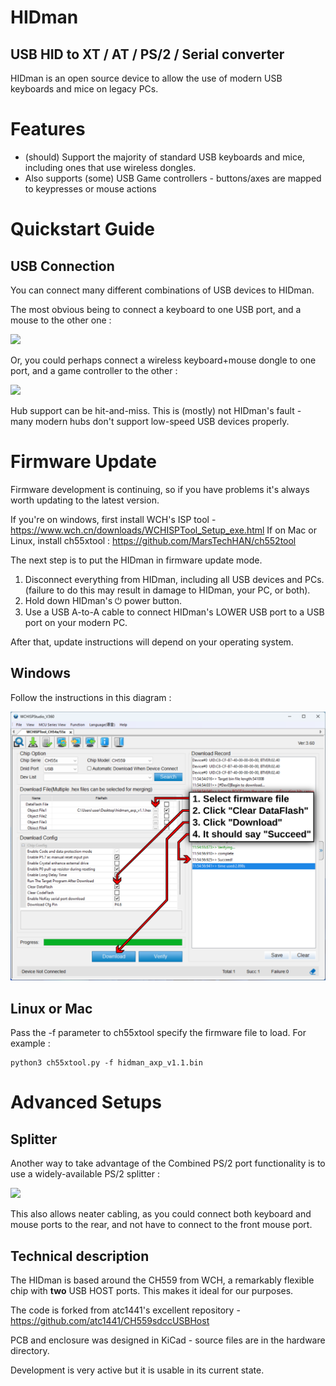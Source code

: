 # HIDman
## USB HID to XT / AT / PS/2 / Serial converter

HIDman is an open source device to allow the use of modern USB keyboards and mice on legacy PCs.

# Features

* (should) Support the majority of standard USB keyboards and mice, including ones that use wireless dongles.
* Also supports (some) USB Game controllers - buttons/axes are mapped to keypresses or mouse actions

# Quickstart Guide

## USB Connection

You can connect many different combinations of USB devices to HIDman.

The most obvious being to connect a keyboard to one USB port, and a mouse to the other one :

<img src=/images/usbsetup1.svg width=300/>

Or, you could perhaps connect a wireless keyboard+mouse dongle to one port, and a game controller to the other :

<img src=/images/usbsetup2.svg width=500/>

Hub support can be hit-and-miss. This is (mostly) not HIDman's fault - many modern hubs don't support low-speed USB devices properly.

# Firmware Update

Firmware development is continuing, so if you have problems it's always worth updating to the latest version.

If you're on windows, first install WCH's ISP tool - https://www.wch.cn/downloads/WCHISPTool_Setup_exe.html
If on Mac or Linux, install ch55xtool : https://github.com/MarsTechHAN/ch552tool

The next step is to put the HIDman in firmware update mode.

1. Disconnect everything from HIDman, including all USB devices and PCs. (failure to do this may result in damage to HIDman, your PC, or both).
2. Hold down HIDman's ⏻ power button.
3. Use a USB A-to-A cable to connect HIDman's LOWER USB port to a USB port on your modern PC.

After that, update instructions will depend on your operating system.

## Windows

Follow the instructions in this diagram :

<img src=/images/firmware2.svg width=800/>


## Linux or Mac

Pass the -f parameter to ch55xtool specify the firmware file to load. For example :

```
python3 ch55xtool.py -f hidman_axp_v1.1.bin
```

# Advanced Setups

## Splitter

Another way to take advantage of the Combined PS/2 port functionality is to use a widely-available PS/2 splitter :

<img src=/images/splitter.svg width=500/>

This also allows neater cabling, as you could connect both keyboard and mouse ports to the rear, and not have to connect to the front mouse port.


## Technical description

The HIDman is based around the CH559 from WCH, a remarkably flexible chip with **two** USB HOST ports. This makes it ideal for our purposes.

The code is forked from atc1441's excellent repository - https://github.com/atc1441/CH559sdccUSBHost

PCB and enclosure was designed in KiCad - source files are in the hardware directory.

Development is very active but it is usable in its current state.
